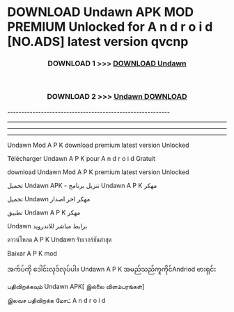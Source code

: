 # DOWNLOAD Undawn  APK MOD PREMIUM Unlocked for A n d r o i d [NO.ADS] latest version qvcnp 



<div align="center">

<h3>DOWNLOAD 1 >>> <a href="https://getmod2.web.app/?judul=Undawn ">DOWNLOAD Undawn </a></h3><br>

<h3>DOWNLOAD 2 >>> <a href="https://getmod2.web.app/?judul=Undawn ">Undawn  DOWNLOAD </a></h3>

</div>
----------------------------------------------------------

----------------------------------------------------------

----------------------------------------------------------

----------------------------------------------------------

Undawn  Mod A P K download premium latest version Unlocked

Télécharger Undawn  A P K pour A n d r o i d Gratuit

download Undawn  Mod A P K premium latest version Unlocked

تحميل Undawn  APK - تنزيل برنامج Undawn  A P K مهكر

تحميل Undawn  مهكر اخر اصدار

تطبيق Undawn  A P K مهكر

Undawn  برابط مباشر للاندرويد

ดาวน์โหลด A P K Undawn  รับเวอร์ชันล่าสุด

Baixar A P K mod

အက်ပ်ကို ဒေါင်းလုဒ်လုပ်ပါ။ Undawn  A P K အမည်သည်ကူကိုင်Andriod ဗားရှင်း

பதிவிறக்கவும் Undawn  APK[ இல்லை விளம்பரங்கள்] 
 
இலவச பதிவிறக்க மோட் A n d r o i d




